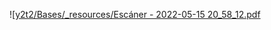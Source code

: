 

![[y2t2/Bases/_resources/Escáner - 2022-05-15 20_58_12.pdf](_resources/Esc%C3%A1ner%20-%202022-05-15%2020_58_12.pdf)
